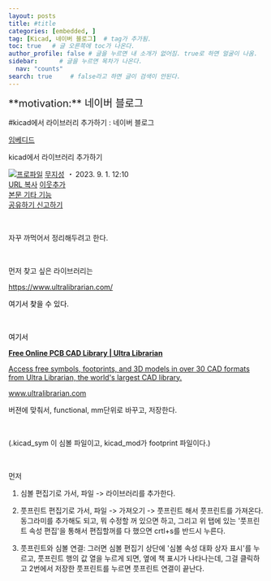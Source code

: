 ```yaml
---
layout: posts
title: #title
categories: [embedded, ]
tag: [Kicad, 네이버 블로그]  # tag가 추가됨.
toc: true   # 글 오른쪽에 toc가 나온다.
author_profile: false # 글을 누르면 내 소개가 없어짐. true로 하면 얼굴이 나옴.
sidebar:      # 글을 누르면 목차가 나온다.
  nav: "counts" 
search: true     # false라고 하면 글이 검색이 안된다.
---
```


<div class="notice--info" markdown="1" style='font-size: 20px'>
**motivation:** 네이버 블로그 
</div>




#kicad에서 라이브러리 추가하기 : 네이버 블로그
<div class="wrap_rabbit pcol2 _param(1) _postViewArea223199497795" id="post-view223199497795">
<!-- Rabbit HTML --><div class="se-viewer se-theme-default" lang="ko-KR">
<!-- SE_DOC_HEADER_START -->
<div class="se-component se-documentTitle se-l-default" id="SE-4d070fad-24a0-43a6-8562-3f9a99e1189a">
<div class="se-component-content">
<div class="se-section se-section-documentTitle se-l-default se-section-align-left">
<!-- -->
<div class="blog2_series">
<a class="pcol2" href="/PostList.naver?blogId=wys000112&amp;categoryNo=24&amp;from=postList&amp;parentCategoryNo=24" onclick="nclk_v2(this,'pst.category','','');">임베디드</a>
</div>
<div class="pcol1">
<!-- -->
<div class="se-module se-module-text se-title-text">
<p class="se-text-paragraph se-text-paragraph-align-" id="SE-2cf4b15d-ff1a-4e3a-94c1-8fd9f4d9d50d" style=""><span class="se-fs- se-ff-" id="SE-ad423d9c-de9c-4eb8-90d3-68bbce82f6c2" style=""><!-- -->kicad에서 라이브러리 추가하기<!-- --></span></p> </div>
<!-- -->
</div>
<div class="blog2_container">
<span class="writer">
<span class="area_profile"><a class="link" href="https://blog.naver.com/wys000112" onclick="nclk_v2(this,'pst.profile','','');" target="_top"><img alt="프로파일" class="img" src="https://blogpfthumb-phinf.pstatic.net/MjAyMjA1MjVfMTA0/MDAxNjUzNDcxMTU4NTkw.MKx5XZzKhkVnSwLw5O1NM-J45hdDNIrADB_V9VVQBOAg.OkL09v5VWJCO9xIBu4VTEzVASngUXGDvkf4D_exCZsEg.PNG.wys000112/%EB%AC%B4%EC%A7%80%EC%84%B1.png/%25EB%25AC%25B4%25EC%25A7%2580%25EC%2584%25B1.png?type=s1"/></a></span>
<span class="nick"><a class="link pcol2" href="https://blog.naver.com/wys000112" onclick="nclk_v2(this,'pst.username','','');" target="_top">무지성</a></span>
</span>
<i class="dot"> ・ </i>
<span class="se_publishDate pcol2">2023. 9. 1. 12:10</span>
</div>
<div class="blog2_post_function">
<a class="url pcol2 _setClipboard _returnFalse _se3copybtn _transPosition" href="#" id="copyBtn_223199497795" style="cursor:pointer;" title="https://blog.naver.com/wys000112/223199497795">URL 복사</a>
<a class="btn_buddy btn_addbuddy pcol2 _buddy_popup_btn _returnFalse" href="#" onclick="nclk_v2(this,'pst.addnei','','');"><i class="ico"></i> 이웃추가<i class="aline"></i></a>
<div class="overflow_menu">
<a area-expanded="false" area-haspopup="true" class="btn_overflow_menu _open_overflowmenu pcol2 _param(223199497795) _returnFalse" href="#" role="button"><span class="blind">본문 기타 기능</span></a>
<div area-hidden="true" class="lyr_overflow_menu" id="overflowmenu-223199497795">
<a class="naver-splugin btn_splugin share _title_share" data-canonical-url="https://blog.naver.com/wys000112/223199497795" data-likecontentsid="wys000112_223199497795" data-likeserviceid="BLOG" data-logdomain="https://proxy.blog.naver.com/spi/v1/api/shareLog" data-me-display="off" data-oninitialize="splugin_oninitialize(1);" data-option="{baseElement:'_title_spiButton', layerPosition:'outside-bottom', align:'right', marginLeft:0, marginTop:4}" data-style="unity" data-url="https://blog.naver.com/wys000112/223199497795" href="#" id="_title_spiButton" onclick="return false;">
                   공유하기
                <span class="ico_share _title_share_icon"></span>
</a>
<a class="_report _param(https://srp2.naver.com/report?svc=BLG&amp;exit=close&amp;ctype=AA01&amp;cwriterenc=wuxKTjBw3%2BapIzVItG38z%2Fv%2Biee6hMO%2FHgIA0NVcxTI%3D&amp;ctitle=kicad%EC%97%90%EC%84%9C%20%EB%9D%BC%EC%9D%B4%EB%B8%8C%EB%9F%AC%EB%A6%AC%20%EC%B6%94%EA%B0%80%ED%95%98%EA%B8%B0&amp;cwriter=wys0*****&amp;dark=disable&amp;memtype=Y&amp;env=pc&amp;cnickname=wys0*****&amp;vsvc=BLG&amp;cid=wys000112%40%4051896191%40%40mylog%40%40223199497795) _returnFalse" href="#">신고하기<span class="ico_report"></span></a>
</div>
</div>
<input alt="url" class="copyTargetUrl" style="display:none;" title="URL 복사" type="text" value="https://blog.naver.com/wys000112/223199497795"/>
</div>
<!-- -->
</div>
</div>
</div>
<!-- B2C 상품 -->
<!-- _BLOG_CONTENTS_HEADER_TAIL -->
<!-- SE_DOC_HEADER_END -->
<div class="se-main-container">
<div class="se-component se-text se-l-default" id="SE-a8f4a65d-9174-4e13-a68b-4179f3fc5fc2">
<div class="se-component-content">
<div class="se-section se-section-text se-l-default">
<div class="se-module se-module-text">
<!-- SE-TEXT { --><p class="se-text-paragraph se-text-paragraph-align-" id="SE-53a000a1-d560-4d1e-99a4-9cb09efaa1a0" style=""><span class="se-fs- se-ff-" id="SE-fa8d3f9d-0a8f-4d61-a363-673964313ec9" style="">​</span></p><!-- } SE-TEXT --><!-- SE-TEXT { --><p class="se-text-paragraph se-text-paragraph-align-" id="SE-98281b42-a763-42b9-93db-0ee54651fcca" style=""><span class="se-fs- se-ff-" id="SE-710a07aa-91b8-40e2-bfb0-397b1c04652b" style="">자꾸 까먹어서 정리해두려고 한다. </span></p><!-- } SE-TEXT --><!-- SE-TEXT { --><p class="se-text-paragraph se-text-paragraph-align-" id="SE-09897848-6581-4239-9043-d94111e9b5b3" style=""><span class="se-fs- se-ff-" id="SE-11570685-7633-451a-a6cf-e37ad21e9d8c" style="">​</span></p><!-- } SE-TEXT --><!-- SE-TEXT { --><p class="se-text-paragraph se-text-paragraph-align-" id="SE-40983445-946b-42d5-b9ab-a2d967222365" style=""><span class="se-fs- se-ff-" id="SE-b6350be4-03b3-4206-a07e-948ddd8d9402" style="">먼저 찾고 싶은 라이브러리는 </span></p><!-- } SE-TEXT --><!-- SE-TEXT { --><p class="se-text-paragraph se-text-paragraph-align-" id="SE-7ae800fc-176d-477d-a6c4-deec24ef8976" style=""><span class="se-fs-fs15 se-ff- se-style-unset" id="SE-b46c7b04-5e1c-47be-88fe-0eeb6547356c" style="color:#000000;"><a class="se-link" href="https://www.ultralibrarian.com/" target="_blank">https://www.ultralibrarian.com/</a></span></p><!-- } SE-TEXT --><!-- SE-TEXT { --><p class="se-text-paragraph se-text-paragraph-align-" id="SE-5272c2e6-88b4-4bad-94a0-fc336c888d74" style=""><span class="se-fs-fs15 se-ff- se-style-unset" id="SE-5d35df80-e66c-4452-84ba-3a42714b5f3f" style="color:#000000;">여기서 찾을 수 있다.</span></p><!-- } SE-TEXT --><!-- SE-TEXT { --><p class="se-text-paragraph se-text-paragraph-align-" id="SE-579df846-a636-496d-8a56-739438b4b509" style=""><span class="se-fs-fs15 se-ff- se-style-unset" id="SE-2e1e0965-bbd9-4db4-976a-8f6eee134eca" style="color:#000000;">​</span></p><!-- } SE-TEXT --><!-- SE-TEXT { --><p class="se-text-paragraph se-text-paragraph-align-" id="SE-dee668b9-f5d5-4f42-99d9-817f962e2c44" style=""><span class="se-fs-fs15 se-ff- se-style-unset" id="SE-c274bda1-3697-4082-acbf-07e0d44cf1c1" style="color:#000000;">여기서 </span></p><!-- } SE-TEXT -->
</div>
</div>
</div>
</div> <div class="se-component se-oglink se-l-large_image" id="SE-abae7bc8-c55d-4528-a503-fed21bfb28a2">
<div class="se-component-content">
<div class="se-section se-section-oglink se-l-large_image se-section-align-">
<div class="se-module se-module-oglink">
<a class="se-oglink-thumbnail" href="https://www.ultralibrarian.com/" target="_blank">
<img alt="" class="se-oglink-thumbnail-resource" src="https://dthumb-phinf.pstatic.net/?src=%22https%3A%2F%2Fwww.ultralibrarian.com%2Fwp-content%2Fuploads%2F2021%2F08%2Fsearch-computer_new3.png%22&amp;type=ff500_300">
</img></a>
<a class="se-oglink-info" href="https://www.ultralibrarian.com/" target="_blank">
<div class="se-oglink-info-container">
<strong class="se-oglink-title">Free Online PCB CAD Library | Ultra Librarian</strong>
<p class="se-oglink-summary">Access free symbols, footprints, and 3D models in over 30 CAD formats from Ultra Librarian, the world's largest CAD library.</p>
<p class="se-oglink-url">www.ultralibrarian.com</p>
</div>
</a>
</div>
</div>
</div>
<script class="__se_module_data" data-module='{"type":"v2_oglink", "id" :"SE-abae7bc8-c55d-4528-a503-fed21bfb28a2", "data" : {"link" : "https://www.ultralibrarian.com/", "isVideo" : "false", "thumbnail" : "https://dthumb-phinf.pstatic.net/?src=%22https%3A%2F%2Fwww.ultralibrarian.com%2Fwp-content%2Fuploads%2F2021%2F08%2Fsearch-computer_new3.png%22&amp;type=ff500_300"}}' type="text/data"></script>
</div> <div class="se-component se-text se-l-default" id="SE-38df43bd-1901-4c24-8e6f-189906856795">
<div class="se-component-content">
<div class="se-section se-section-text se-l-default">
<div class="se-module se-module-text">
<!-- SE-TEXT { --><p class="se-text-paragraph se-text-paragraph-align-" id="SE-0f824ad0-ae6a-4519-b265-e8f641468ce7" style=""><span class="se-fs- se-ff-" id="SE-54d58180-355f-4852-b5e7-d2fc188ea6b1" style="">버젼에 맞춰서, functional, mm단위로 바꾸고, 저장한다. </span></p><p class="se-text-paragraph se-text-paragraph-align-" id="SE-aea17e57-1d49-4ebc-8333-1295ffe45d78" style=""><span class="se-fs- se-ff-" id="SE-3a6dcdb5-2ef9-43f1-9e56-e89df80255ba" style="">​</span></p><p class="se-text-paragraph se-text-paragraph-align-" id="SE-70b85db6-f753-4c2a-a3a5-42d5ee433524" style=""><span class="se-fs- se-ff-" id="SE-1d7da8cb-9ac6-49cc-a08c-62c98e52e835" style="">(.kicad_sym 이 심볼 파일이고, kicad_mod가 footprint 파일이다.)</span></p><p class="se-text-paragraph se-text-paragraph-align-" id="SE-bdbc67ce-af6b-45e2-ad53-4fe9447c716f" style=""><span class="se-fs- se-ff-" id="SE-9bafb928-e74c-45d2-a409-55fd5aa7d839" style="">​</span></p><p class="se-text-paragraph se-text-paragraph-align-" id="SE-2ee0ec76-9a75-4527-8576-1f49d1c1c786" style=""><span class="se-fs- se-ff-" id="SE-25c845fd-04b3-43ff-a369-4561c3478afe" style="">먼저</span></p><ol class="se-text-list se-text-list-type-decimal"><li class="se-text-list-item"><p class="se-text-paragraph se-text-paragraph-align-" id="SE-48de3adb-fa4c-4d57-835a-fdbdb83a0389" style=""><span class="se-fs- se-ff-" id="SE-3c768643-f179-402c-b78f-4fa05a55642e" style="">심볼 편집기로 가서, 파일 -&gt; 라이브러리를 추가한다. </span></p></li><li class="se-text-list-item"><p class="se-text-paragraph se-text-paragraph-align-" id="SE-d723d28c-8e2e-4a92-8c05-8e601fa5352e" style=""><span class="se-fs- se-ff-" id="SE-69d19e63-860a-4cb2-b32f-fe4af08281b2" style="">풋프린트 편집기로 가서, 파일 -&gt; 가져오기 -&gt; 풋프린트 해서 풋프린트를 가져온다. 동그라미를 추가해도 되고, 뭐 수정할 꺼 있으면 하고, 그리고 위 탭에 있는 '풋프린트 속성 편집'을 통해서 편집할꺼를 다 했으면 crtl+s를 반드시 누른다.</span></p></li><li class="se-text-list-item"><p class="se-text-paragraph se-text-paragraph-align-" id="SE-ffd1c2f3-acd9-451c-8b3c-e2af66f56bcf" style=""><span class="se-fs- se-ff-" id="SE-3adec2f2-5fac-4388-85fc-41b5ac0a45e6" style="">풋프린트와 심볼 연결: 그러면 심볼 편집기 상단에 '심볼 속성 대화 상자 표시'를 누르고, 풋프린트 행의 값 열을 누르게 되면, 옆에 책 표시가 나타나는데, 그걸 클릭하고 2번에서 저장한 풋프린트를 누르면 풋프린트 연결이 끝난다.</span></p></li></ol><!-- } SE-TEXT -->
</div>
</div>
</div>
</div> <div class="se-component se-image se-l-default" id="SE-0485d012-d9a6-4953-9860-c4a1bfee680b">
<div class="se-component-content se-component-content-normal">
<div class="se-section se-section-image se-l-default se-section-align-" style="max-width:355px;">
<div class="se-module se-module-image" style="">
<a class="se-module-image-link __se_image_link __se_link" data-linkdata='{"id" : "SE-0485d012-d9a6-4953-9860-c4a1bfee680b", "src" : "https://postfiles.pstatic.net/MjAyMzA5MDFfNjgg/MDAxNjkzNTM3NzY5ODQw.LYlXzUEpVDR0CrBFeqqTLHSeiRVuzi0-VdKey3CCyrgg.scww4J3xWXQ06FjDXDO2_hcgFL6VFW9t7vHaHFw5JdEg.PNG.wys000112/image.png", "originalWidth" : "355", "originalHeight" : "32", "linkUse" : "false", "link" : ""}' data-linktype="img" href="#" onclick="return false;" style="">
<img alt="" class="se-image-resource" data-height="32" data-lazy-src="https://postfiles.pstatic.net/MjAyMzA5MDFfNjgg/MDAxNjkzNTM3NzY5ODQw.LYlXzUEpVDR0CrBFeqqTLHSeiRVuzi0-VdKey3CCyrgg.scww4J3xWXQ06FjDXDO2_hcgFL6VFW9t7vHaHFw5JdEg.PNG.wys000112/image.png?type=w773" data-width="355" src="https://postfiles.pstatic.net/MjAyMzA5MDFfNjgg/MDAxNjkzNTM3NzY5ODQw.LYlXzUEpVDR0CrBFeqqTLHSeiRVuzi0-VdKey3CCyrgg.scww4J3xWXQ06FjDXDO2_hcgFL6VFW9t7vHaHFw5JdEg.PNG.wys000112/image.png?type=w80_blur">
</img></a>
</div>
</div>
</div>
</div>
<div class="se-component se-text se-l-default" id="SE-08d312d1-0e82-4917-bb47-a775c58fb700">
<div class="se-component-content">
<div class="se-section se-section-text se-l-default">
<div class="se-module se-module-text">
<!-- SE-TEXT { --><p class="se-text-paragraph se-text-paragraph-align-" id="SE-fe8ab50b-505b-467a-84a2-8c7c7d823503" style=""><span class="se-fs- se-ff-" id="SE-56d8b90b-9c52-4d65-99d2-e1078824a20e" style="">​</span></p><!-- } SE-TEXT --><!-- SE-TEXT { --><p class="se-text-paragraph se-text-paragraph-align-" id="SE-77b21fbc-8918-4379-a1ac-83f74f34539f" style=""><span class="se-fs- se-ff-" id="SE-32528ef8-7004-42e4-a03b-effb87742532" style="">​</span></p><!-- } SE-TEXT -->
</div>
</div>
</div>
</div> </div>
</div>
</div>